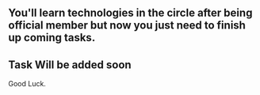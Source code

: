 ## You'll learn technologies in the circle after being official member but now you just need to finish up coming tasks.
## Task Will be added soon
Good Luck.
